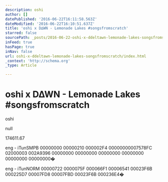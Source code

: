 ```yaml
---
description: oshi
author: []
datePublished: '2016-06-22T16:11:58.563Z'
dateModified: '2016-06-22T16:10:51.637Z'
title: 'oshi x D∆WN - Lemonade Lakes #songsfromscratch'
starred: false
sourcePath: _posts/2016-06-22-oshi-x-ddeltawn-lemonade-lakes-songsfromscratch.md
inFeed: true
hasPage: true
inNav: false
url: oshi-x-ddeltawn-lemonade-lakes-songsfromscratch/index.html
_context: 'http://schema.org'
_type: Article

---
```

# oshi x D∆WN - Lemonade Lakes \#songsfromscratch

oshi

null

174611.67

eng - iTunSMPB 00000000 00000210 000002F4 00000000007578FC 02000003 002A9396 00000000 00000000 00000000 00000000 00000000 00000000�

eng - iTunNORM 00000722 0000075F 000066F1 00006541 00023F6B 000225D7 00007FD8 00007FBD 00023F6B 000236E4�